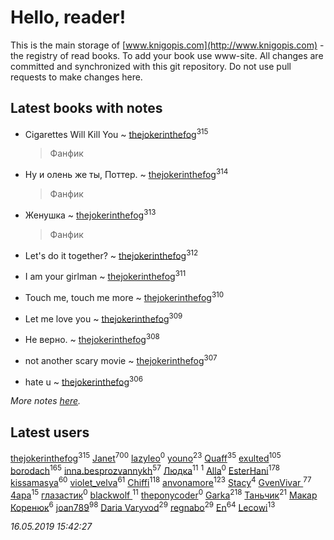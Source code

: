 # Hello, reader!
This is the main storage of [www.knigopis.com](http://www.knigopis.com) - the registry of read books.
To add your book use www-site. All changes are committed and synchronized with this git repository.
Do not use pull requests to make changes here.


## Latest books with notes
* Cigarettes Will Kill You ~ [thejokerinthefog](users/317/317244423-vkontakte)<sup>315</sup>
    > Фанфик

* Ну и олень же ты, Поттер. ~ [thejokerinthefog](users/317/317244423-vkontakte)<sup>314</sup>
    > Фанфик

* Женушка ~ [thejokerinthefog](users/317/317244423-vkontakte)<sup>313</sup>
    > Фанфик

* Let's do it together? ~ [thejokerinthefog](users/317/317244423-vkontakte)<sup>312</sup>

* I аm your girlman ~ [thejokerinthefog](users/317/317244423-vkontakte)<sup>311</sup>

* Touch me, touch me more ~ [thejokerinthefog](users/317/317244423-vkontakte)<sup>310</sup>

* Let me love you ~ [thejokerinthefog](users/317/317244423-vkontakte)<sup>309</sup>

* Не верно. ~ [thejokerinthefog](users/317/317244423-vkontakte)<sup>308</sup>

* not another scary movie ~ [thejokerinthefog](users/317/317244423-vkontakte)<sup>307</sup>

* hate u ~ [thejokerinthefog](users/317/317244423-vkontakte)<sup>306</sup>


_More notes [here](latest_books_with_notes.md)._


## Latest users
[thejokerinthefog](users/317/317244423-vkontakte)<sup>315</sup> 
[Janet](users/108/108113656204404967440-google)<sup>700</sup> 
[lazyleo](users/116/116845519572391639637-google)<sup>0</sup> 
[youno](users/302/302928912-vkontakte)<sup>23</sup> 
[Quaff](users/122/12267158-vkontakte)<sup>35</sup> 
[exulted](users/100/100599204551896265722-google)<sup>105</sup> 
[borodach](users/157/15706320-vkontakte)<sup>165</sup> 
[inna.besprozvannykh](users/733/73323849-yandex)<sup>57</sup> 
[Людка](users/111/111038749-vkontakte)<sup>11</sup> 
[](users/114/114792281744850455512-google)<sup>1</sup> 
[Alla](users/103/103352250712959229257-google)<sup>0</sup> 
[EsterHani](users/305/30558181-vkontakte)<sup>178</sup> 
[kissamasya](users/684/68439978-vkontakte)<sup>60</sup> 
[violet_velva](users/116/116961712580551399099-google)<sup>61</sup> 
[Chiffi](users/105/105831994080785626680-google)<sup>118</sup> 
[anvonamore](users/595/5957175-vkontakte)<sup>123</sup> 
[Stacy](users/309/30902475-vkontakte)<sup>4</sup> 
[GvenVivar ](users/158/158266434925901-facebook)<sup>77</sup> 
[4apa](users/117/117392596378069249667-google)<sup>15</sup> 
[глазастик](users/115/115257673890455357280-google)<sup>0</sup> 
[blackwolf ](users/236/236639644-vkontakte)<sup>11</sup> 
[theponycoder](users/195/195144442-vkontakte)<sup>0</sup> 
[Garka](users/115/115753719718250012620-google)<sup>218</sup> 
[Таньчик](users/209/2096581563762610-facebook)<sup>21</sup> 
[Макар Коренюк](users/126/126368737-vkontakte)<sup>6</sup> 
[joan789](users/240/2401650-vkontakte)<sup>98</sup> 
[Daria Varyvod](users/829/829893410524253-facebook)<sup>29</sup> 
[regnabo](users/870/870059322-yandex)<sup>29</sup> 
[En](users/333/333646551-vkontakte)<sup>64</sup> 
[Lecowi](users/521/521873425-vkontakte)<sup>13</sup> 


_16.05.2019 15:42:27_
